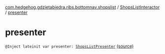 [com.hedgehog.gdzietabiedra.ribs.bottomnav.shopslist](../index.md) / [ShopsListInteractor](index.md) / [presenter](./presenter.md)

# presenter

`@Inject lateinit var presenter: `[`ShopsListPresenter`](-shops-list-presenter/index.md) [(source)](https://github.com/asvid/GdzieTaBiedra/tree/master/app/src/main/java/com/hedgehog/gdzietabiedra/ribs/bottomnav/shopslist/ShopsListInteractor.kt#L34)